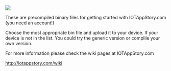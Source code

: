 <img src="https://github.com/iotappstory/ESP8266-Loader/blob/master/readme-loader.jpg"/>

These are precompiled binary files for getting started with IOTAppStory.com (you need an account!)

Choose the most appropriate bin file and upload it to your device. If your device is not in the list. You could try the generic version or complile your own version.

For more information please check the wiki pages at IOTAppStory.com

http://iotappstory.com/wiki
